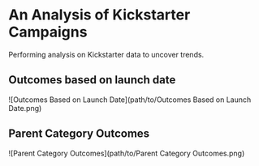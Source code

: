 # An Analysis of Kickstarter Campaigns
Performing analysis on Kickstarter data to uncover trends.
## Outcomes based on launch date
![Outcomes Based on Launch Date](path/to/Outcomes Based on Launch Date.png)
## Parent Category Outcomes
![Parent Category Outcomes](path/to/Parent Category Outcomes.png)
